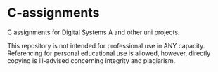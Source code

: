# C-assignments
 C assignments for Digital Systems A and other uni projects.

This repository is not intended for professional use in ANY capacity.
Referencing for personal educational use is allowed, however, directly copying is ill-advised concerning integrity and plagiarism.